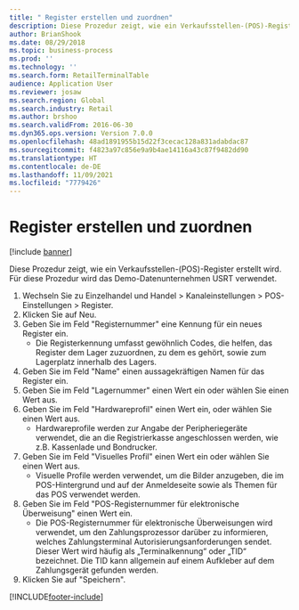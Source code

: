 ```yaml
---
title: " Register erstellen und zuordnen"
description: Diese Prozedur zeigt, wie ein Verkaufsstellen-(POS)-Register erstellt wird.
author: BrianShook
ms.date: 08/29/2018
ms.topic: business-process
ms.prod: ''
ms.technology: ''
ms.search.form: RetailTerminalTable
audience: Application User
ms.reviewer: josaw
ms.search.region: Global
ms.search.industry: Retail
ms.author: brshoo
ms.search.validFrom: 2016-06-30
ms.dyn365.ops.version: Version 7.0.0
ms.openlocfilehash: 48ad1891955b15d22f3cecac128a831adabdac87
ms.sourcegitcommit: f4823a97c856e9a9b4ae14116a43c87f9482dd90
ms.translationtype: HT
ms.contentlocale: de-DE
ms.lasthandoff: 11/09/2021
ms.locfileid: "7779426"
---
```

# <a name="create-and-associate-registers"></a> Register erstellen und zuordnen

[!include [banner](../includes/banner.md)]

Diese Prozedur zeigt, wie ein Verkaufsstellen-(POS)-Register erstellt wird. Für diese Prozedur wird das Demo-Datenunternehmen USRT verwendet.

1. Wechseln Sie zu Einzelhandel und Handel > Kanaleinstellungen > POS-Einstellungen > Register.
2. Klicken Sie auf Neu.
3. Geben Sie im Feld "Registernummer" eine Kennung für ein neues Register ein.
    * Die Registerkennung umfasst gewöhnlich Codes, die helfen, das Register dem Lager zuzuordnen, zu dem es gehört, sowie zum Lagerplatz innerhalb des Lagers.  
4. Geben Sie im Feld "Name" einen aussagekräftigen Namen für das Register ein.
5. Geben Sie im Feld "Lagernummer" einen Wert ein oder wählen Sie einen Wert aus.
6. Geben Sie im Feld "Hardwareprofil" einen Wert ein, oder wählen Sie einen Wert aus.
    * Hardwareprofile werden zur Angabe der Peripheriegeräte verwendet, die an die Registrierkasse angeschlossen werden, wie z.B. Kassenlade und Bondrucker.  
7. Geben Sie im Feld "Visuelles Profil" einen Wert ein oder wählen Sie einen Wert aus.
    * Visuelle Profile werden verwendet, um die Bilder anzugeben, die im POS-Hintergrund und auf der Anmeldeseite sowie als Themen für das POS verwendet werden.  
8. Geben Sie im Feld "POS-Registernummer für elektronische Überweisung" einen Wert ein.
    * Die POS-Registernummer für elektronische Überweisungen wird verwendet, um den Zahlungsprozessor darüber zu informieren, welches Zahlungsterminal Autorisierungsanforderungen sendet. Dieser Wert wird häufig als „Terminalkennung“ oder „TID“ bezeichnet. Die TID kann allgemein auf einem Aufkleber auf dem Zahlungsgerät gefunden werden.  
9. Klicken Sie auf "Speichern".



[!INCLUDE[footer-include](../../includes/footer-banner.md)]